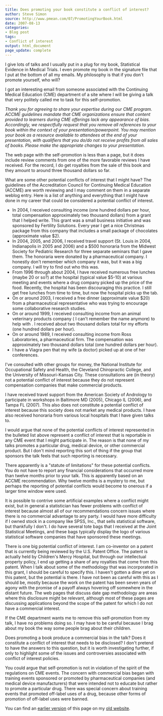 ```yaml
---
title: Does promoting your book constitute a conflict of interest?
author: Steve Simon
source: http://www.pmean.com/07/PromotingYourBook.html
date: 2007-08-13
categories:
- Blog post
tags:
- Conflict of interest
output: html_document
page_update: complete
---
```


I give lots of talks and I usually put in a plug for my book, Statistical Evidence in Medical Trials. I even promote my book in the signature file that I put at the bottom of all my emails. My philosophy is that if you don't promote yourself, who will?

I got an interesting email from someone associated with the Continuing Medical Education (CME) department of a site where I will be giving a talk that very politely called me to task for this self-promotion.

*Thank you for agreeing to share your expertise during our CME program. ACCME guidelines mandate that CME organizations ensure that content provided to learners during CME offerings lack any appearance of bias. Accordingly, we respectfully request that you remove all references to your book within the context of your presentation/powerpoint. You may mention your book as a resource available to attendees at the end of your presentation, with qualifiers that you do/do not receive profits from all sales of books. Please make the appropriate changes to your presentation.*

The web page with the self-promotion is less than a page, but it does include review comments from one of the more favorable reviews I have received. For the record, I do get royalties from the sale of this book and they amount to around three thousand dollars so far.

What are some other potential conflicts of interest that I might have? The guidelines of the Accreditation Council for Continuing Medical Education (ACCME) are worth reviewing and I may comment on them in a separate weblog entry. Here is a list of anything and everything that I might have done in my career that could be considered a potential conflict of interest.

+ In 2004, I received consulting income (one hundred dollars per hour, total compensation approximately two thousand dollars) from a grant that I helped write. This grant was a small business initiative and was sponsored by Fertility Solutions. Every year I get a nice Christmas package from this company that includes a small package of chocolates (approximate value \$2).
+ In 2004, 2005, and 2006, I received travel support (St. Louis in 2004, Indianapolis in 2005 and 2006) and a \$500 honoraria from the Midwest Society for Pediatric Research for three separate seminars that I gave them. The honoraria were donated by a pharmaceutical company. I honestly don't remember which company it was, but it was a big company. I will try to find out who this was.
+ From 1996 through about 2004, I have received numerous free lunches (maybe 20 or so?) at the hospital (typical value \$5-10) at various meeting and events where a drug company picked up the price of the food. Recently, the hospital has been discouraging this practice. I still get free lunches from time to time, but now the hospital picks up the tab.
+ On or around 2003, I received a free dinner (approximate value $20) from a pharmaceutical representative who was trying to encourage some collaborative research studies.
+ On or around 1999, I received consulting income from an animal veterinary products company ( I can't remember the name anymore) to help with . I received about two thousand dollars total for my efforts (one hundred dollars per hour).
+ On or around 1989, I received consulting income from Ross Laboratories, a pharmaceutical firm. The compensation was approximately two thousand dollars total (one hundred dollars per hour).
+ I have a Viagra pen that my wife (a doctor) picked up at one of her conferences.

I've consulted with other groups for money, the National Institute for Occupational Safety and Health, the Cleveland Chiropractic College, and the University of Missouri-Kansas City. These consultations are (in theory) not a potential conflict of interest because they do not represent compensation companies that make commercial products.

I have received travel support from the American Society of Andrology to participate in workshops in Baltimore MD (2005), Chicago IL (2006), and Tampa FL (2007). This also does not constitute a potential conflict of interest because this society does not market any medical products. I have also received honoraria from various local hospitals that I have given talks to.

I would argue that none of the potential conflicts of interest represented in the bulleted list above represent a conflict of interest that is reportable in any CME event that I might participate in. The reason is that none of my talks promotes a particular drug, medical device, or other commercial product. But I don't mind reporting this sort of thing if the group that sponsors the talk feels that such reporting is necessary.

There apparently is a "statute of limitations" for these potential conflicts. You do not have to report any financial considerations that occurred more than twelve months prior to your talk. This is apparently based on an ACCME recommendation. Why twelve months is a mystery to me, but perhaps the reporting of potential conflicts would become to onerous if a larger time window were used.

It is possible to contrive some artificial examples where a conflict might exist, but in general a statistician has fewer problems with conflict of interest because almost all of our recommendations concern issues where there is no commercial advantage to any party. I would have more difficulty if I owned stock in a company like SPSS, Inc., that sells statistical software, but thankfully I don't. I do have several tote bags that I received at the Joint Statistical Meetings, and these bags typically display the logo of various statistical software companies that have sponsored these meetings.

There is one big potential conflict of interest. I am co-inventor on a patent that is currently being reviewed by the U.S. Patent Office. The patent is actually held by Children's Mercy Hospital, but through our intellectual property policy, I end up getting a share of any royalties that come from this patent. When I talk about some of the methodology that was incorporated in this grant, I should be careful to specify this. I haven't gotten a dime yet on this patent, but the potential is there. I have not been as careful with this as I should be, mostly because the work on the patent has been seven years of agony with the promise of a payoff always hovering off somewhere in the distant future. The web pages that discuss date gap methodology are areas where this disclosure might be relevant, although most of these pages are discussing applications beyond the scope of the patent for which I do not have a commercial interest.

If the CME department wants me to remove this self-promotion from my talk, I have no problems doing so. I may have to be careful because I brag about my book the way some people brag about their children.

Does promoting a book produce a commercial bias in the talk? Does it constitute a conflict of interest that needs to be disclosed? I don't pretend to have the answers to this question, but it is worth investigating further, if only to highlight some of the issues and controversies associated with conflict of interest policies.

You could argue that self-promotion is not in violation of the spirit of the regulations on CME events. The concern with commercial bias began with training events sponsored or promoted by pharmaceutical companies (and medical device manufacturers) that were intended not to educate but rather to promote a particular drug. There was special concern about training events that promoted off-label uses of a drug, because other forms of promotion of off-label uses were banned.

You can find an [earlier version][sim1] of this page on my [old website][sim2].

[sim1]: http://www.pmean.com/07/PromotingYourBook.html
[sim2]: http://www.pmean.com
